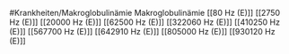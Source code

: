 #Krankheiten/Makroglobulinämie
Makroglobulinämie
[[80 Hz (E)]]
[[2750 Hz (E)]]
[[20000 Hz (E)]]
[[62500 Hz (E)]]
[[322060 Hz (E)]]
[[410250 Hz (E)]]
[[567700 Hz (E)]]
[[642910 Hz (E)]]
[[805000 Hz (E)]]
[[930120 Hz (E)]]